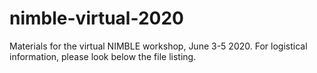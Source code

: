# nimble-virtual-2020
Materials for the virtual NIMBLE workshop, June 3-5 2020. For logistical information, please look below the file listing.
